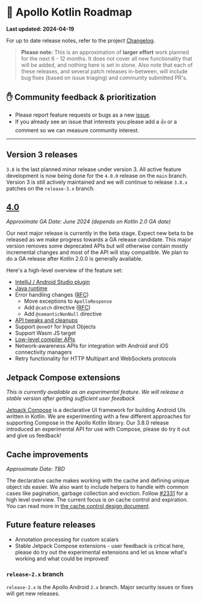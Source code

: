 # 🔮 Apollo Kotlin Roadmap

**Last updated: 2024-04-19**

For up to date release notes, refer to the project [Changelog](https://github.com/apollographql/apollo-kotlin/blob/main/CHANGELOG.md).

> **Please note:** This is an approximation of **larger effort** work planned for the next 6 - 12 months. It does not cover all new functionality that will be added, and nothing here is set in stone. Also note that each of these releases, and several patch releases in-between, will include bug fixes (based on issue triaging) and community submitted PR's.

## ✋ Community feedback & prioritization

- Please report feature requests or bugs as a new [issue](https://github.com/apollographql/apollo-kotlin/issues/new/choose).
- If you already see an issue that interests you please add a 👍 or a comment so we can measure community interest.

---

## Version 3 releases

`3.8` is the last planned minor release under version 3.  All active feature development is now being done for the `4.0.0` release on the `main` branch.  Version 3 is still actively maintained and we will continue to release `3.8.x` patches on the `release-3.x` branch.

## [4.0](https://github.com/apollographql/apollo-kotlin/milestone/29)

_Approximate GA Date: June 2024 (depends on Kotlin 2.0 GA date)_

Our next major release is currently in the beta stage. Expect new beta to be released as we make progress towards a GA release candidate. This major version removes some deprecated APIs but will otherwise contain mostly incremental changes and most of the API will stay compatible.  We plan to do a GA release after Kotlin 2.0.0 is generally available.

Here's a high-level overview of the feature set:

- [IntelliJ / Android Studio plugin](https://github.com/apollographql/apollo-kotlin/issues?q=is%3Aissue+is%3Aopen+plugin+label%3A%22%F0%9F%90%99+IJ%2FAS+plugin%22)
- [Java runtime](https://github.com/apollographql/apollo-kotlin/milestone/25)
- Error handling changes ([RFC](https://github.com/apollographql/apollo-kotlin/issues/4711))
    - Move exceptions to `ApolloResponse`
    - Add `@catch` directive ([RFC](https://github.com/apollographql/apollo-kotlin/issues/5337))
    - Add `@semanticNonNull` directive
- [API tweaks and cleanups](https://github.com/apollographql/apollo-kotlin/issues/4171)
- Support `@oneOf` for Input Objects
- Support Wasm JS target
- [Low-level compiler APIs](https://github.com/apollographql/apollo-kotlin/issues/5415)
- Network-awareness APIs for integration with Android and iOS connectivity managers
- Retry functionality for HTTP Multipart and WebSockets protocols

## Jetpack Compose extensions

_This is currently available as an experimental feature.  We will release a stable version after getting sufficient user feedback_

[Jetpack Compose](https://developer.android.com/jetpack/compose) is a declarative UI framework for building Android UIs written in Kotlin.  We are experimenting with a few different approaches for supporting Compose in the Apollo Kotlin library.  Our 3.8.0 release introduced an experimental API for use with Compose, please do try it out and give us feedback!

## Cache improvements

_Approximate Date: TBD_

The declarative cache makes working with the cache and defining unique object ids easier. We also want to include helpers to handle with common cases like pagination, garbage collection and eviction. Follow [#2331](https://github.com/apollographql/apollo-kotlin/issues/2331) for a high level overview. The current focus is on cache control and expiration. You can read more in [the cache control design document](https://github.com/apollographql/apollo-kotlin/pull/4009).

## Future feature releases

- Annotation processing for custom scalars
- Stable Jetpack Compose extensions - user feedback is critical here, please do try out the experimental extensions and let us know what's working and what could be improved!

### `release-2.x` branch

`release-2.x` is the Apollo Android `2.x` branch. Major security issues or fixes will get new releases.
